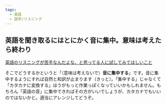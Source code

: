 ```yaml
---
tags:
  - 英語
  - 語学/リスニング
---
```

## 英語を聞き取るにはとにかく音に集中。意味は考えたら終わり

[英語のリスニングが苦手なんだよな、と思ってる人に試してみてほしいこと](https://zenn.dev/kb84tkhr/articles/6a64d7444d35e3)

そこでどうするかというと「（意味は考えないで）**音に集中する**」です。音に集中するようにすれば自然と和訳が止まります（きっと）。「集中する」じゃなくて「カタカナに変換する」ほうがもっと作業っぽくなっていいかもしれません。もちろん「英語の音」に集中できればその方がいいでしょうが、カタカナでもいいのではないかと。適当にアレンジしてどうぞ。

